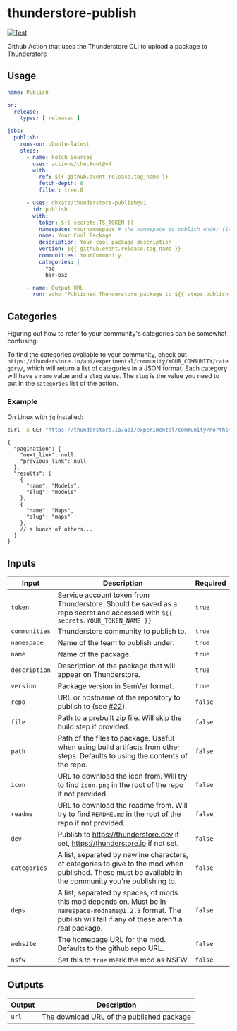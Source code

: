 # thunderstore-publish

[![Test](https://github.com/dhkatz/thunderstore-publish/actions/workflows/test.yml/badge.svg)](https://github.com/dhkatz/thunderstore-publish/actions/workflows/test.yml)

Github Action that uses the Thunderstore CLI to upload a package to Thunderstore

## Usage

```yaml
name: Publish

on:
  release:
    types: [ released ]

jobs:
  publish:
    runs-on: ubuntu-latest
    steps:
      - name: Fetch Sources
        uses: actions/checkout@v4
        with:
          ref: ${{ github.event.release.tag_name }}
          fetch-depth: 0
          filter: tree:0

      - uses: dhkatz/thunderstore-publish@v1
        id: publish
        with:
          token: ${{ secrets.TS_TOKEN }}
          namespace: yournamespace # the namespace to publish under (ie. your username or team name)
          name: Your Cool Package
          description: Your cool package description
          version: ${{ github.event.release.tag_name }}
          communities: YourCommunity
          categories: |
            foo
            bar-baz

      - name: Output URL
        run: echo "Published Thunderstore package to ${{ steps.publish.outputs.url }}"
```

## Categories

Figuring out how to refer to your community's categories can be somewhat confusing. 

To find the categories available to your community, check out `https://thunderstore.io/api/experimental/community/YOUR_COMMUNITY/category/`, which will return a list of categories in a JSON format. Each category will have a `name` value and a `slug` value. The `slug` is the value you need to put in the `categories` list of the action.

### Example
On Linux with `jq` installed:
 
```bash
curl -X GET "https://thunderstore.io/api/experimental/community/northstar/category/" -H  "accept: application/json" | jq # 'jq' is a command line utility that formats JSON
```
```json5
{
  "pagination": {
    "next_link": null,
    "previous_link": null
  },
  "results": [
    {
      "name": "Models",
      "slug": "models"
    },
    {
      "name": "Maps",
      "slug": "maps"
    },
    // a bunch of others...
  ]
}
```

## Inputs

| Input         | Description                                                                                                                                                         | Required |
|---------------|---------------------------------------------------------------------------------------------------------------------------------------------------------------------|----------|
| `token`       | Service account token from Thunderstore. Should be saved as a repo secret and accessed with `${{ secrets.YOUR_TOKEN_NAME }}`                                        | `true`   |
| `communities`   | Thunderstore community to publish to.                                                                                                                               | `true`   |
| `namespace`   | Name of the team to publish under.                                                                                                                                  | `true`   |
| `name`        | Name of the package.                                                                                                                                                | `true`   |
| `description` | Description of the package that will appear on Thunderstore.                                                                                                        | `true`   |
| `version`     | Package version in SemVer format.                                                                                                                                   | `true`   |
| `repo`        | URL or hostname of the repository to publish to (see [#22](https://github.com/GreenTF/upload-thunderstore-package/issues/22)).                                      | `false`  |
| `file`        | Path to a prebuilt zip file. Will skip the build step if provided.                                                                                                  | `false`  |
| `path`        | Path of the files to package. Useful when using build artifacts from other steps. Defaults to using the contents of the repo.                                       | `false`  |
| `icon`        | URL to download the icon from. Will try to find `icon.png` in the root of the repo if not provided.                                                                 | `false`  |
| `readme`      | URL to download the readme from. Will try to find `README.md` in the root of the repo if not provided.                                                              | `false`  |
| `dev`         | Publish to https://thunderstore.dev if set, https://thunderstore.io if not set.                                                                                     | `false`  |
| `categories`  | A list, separated by newline characters, of categories to give to the mod when published. These must be available in the community you're publishing to.            | `false`  |
| `deps`        | A list, separated by spaces, of mods this mod depends on. Must be in `namespace-modname@1.2.3` format. The publish will fail if any of these aren't a real package. | `false`  |
| `website`     | The homepage URL for the mod. Defaults to the github repo URL.                                                                                                      | `false`  |
| `nsfw`        | Set this to `true` mark the mod as NSFW                                                                                                                             | `false`  | 

## Outputs

| Output | Description                               |
|--------|-------------------------------------------|
| `url`  | The download URL of the published package |
